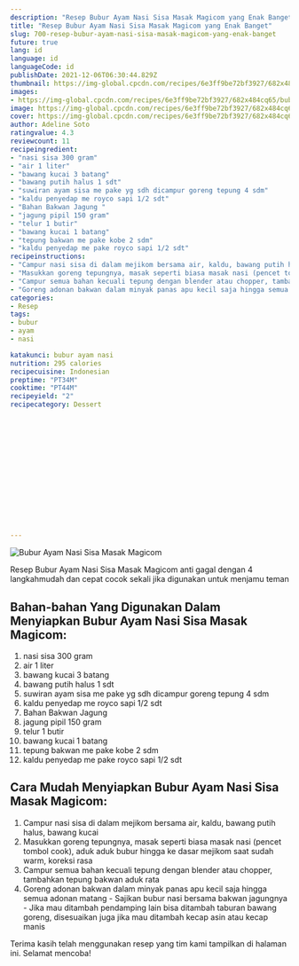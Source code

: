 ```yaml
---
description: "Resep Bubur Ayam Nasi Sisa Masak Magicom yang Enak Banget"
title: "Resep Bubur Ayam Nasi Sisa Masak Magicom yang Enak Banget"
slug: 700-resep-bubur-ayam-nasi-sisa-masak-magicom-yang-enak-banget
future: true
lang: id
language: id
languageCode: id
publishDate: 2021-12-06T06:30:44.829Z 
thumbnail: https://img-global.cpcdn.com/recipes/6e3ff9be72bf3927/682x484cq65/bubur-ayam-nasi-sisa-masak-magicom-foto-resep-utama.png
images:
- https://img-global.cpcdn.com/recipes/6e3ff9be72bf3927/682x484cq65/bubur-ayam-nasi-sisa-masak-magicom-foto-resep-utama.png
image: https://img-global.cpcdn.com/recipes/6e3ff9be72bf3927/682x484cq65/bubur-ayam-nasi-sisa-masak-magicom-foto-resep-utama.png
cover: https://img-global.cpcdn.com/recipes/6e3ff9be72bf3927/682x484cq65/bubur-ayam-nasi-sisa-masak-magicom-foto-resep-utama.png
author: Adeline Soto
ratingvalue: 4.3
reviewcount: 11
recipeingredient:
- "nasi sisa 300 gram"
- "air 1 liter"
- "bawang kucai 3 batang"
- "bawang putih halus 1 sdt"
- "suwiran ayam sisa me pake yg sdh dicampur goreng tepung 4 sdm"
- "kaldu penyedap me royco sapi 1/2 sdt"
- "Bahan Bakwan Jagung "
- "jagung pipil 150 gram"
- "telur 1 butir"
- "bawang kucai 1 batang"
- "tepung bakwan me pake kobe 2 sdm"
- "kaldu penyedap me pake royco sapi 1/2 sdt"
recipeinstructions:
- "Campur nasi sisa di dalam mejikom bersama air, kaldu, bawang putih halus, bawang kucai"
- "Masukkan goreng tepungnya, masak seperti biasa masak nasi (pencet tombol cook), aduk aduk bubur hingga ke dasar mejikom saat sudah warm, koreksi rasa"
- "Campur semua bahan kecuali tepung dengan blender atau chopper, tambahkan tepung bakwan aduk rata"
- "Goreng adonan bakwan dalam minyak panas apu kecil saja hingga semua adonan matang Sajikan bubur nasi bersama bakwan jagungnya Jika mau ditambah pendamping lain bisa ditambah taburan bawang goreng, disesuaikan juga jika mau ditambah kecap asin atau kecap manis"
categories:
- Resep
tags:
- bubur
- ayam
- nasi

katakunci: bubur ayam nasi 
nutrition: 295 calories
recipecuisine: Indonesian
preptime: "PT34M"
cooktime: "PT44M"
recipeyield: "2"
recipecategory: Dessert


     
    
    
    
    
    
    
    
    
    
    
      
    
---
```



![Bubur Ayam Nasi Sisa Masak Magicom](https://img-global.cpcdn.com/recipes/6e3ff9be72bf3927/682x484cq65/bubur-ayam-nasi-sisa-masak-magicom-foto-resep-utama.png)

Resep Bubur Ayam Nasi Sisa Masak Magicom  anti gagal dengan 4 langkahmudah dan cepat cocok sekali jika digunakan untuk menjamu teman

<!--inarticleads1-->

## Bahan-bahan Yang Digunakan Dalam Menyiapkan Bubur Ayam Nasi Sisa Masak Magicom:

1. nasi sisa 300 gram
1. air 1 liter
1. bawang kucai 3 batang
1. bawang putih halus 1 sdt
1. suwiran ayam sisa me pake yg sdh dicampur goreng tepung 4 sdm
1. kaldu penyedap me royco sapi 1/2 sdt
1. Bahan Bakwan Jagung 
1. jagung pipil 150 gram
1. telur 1 butir
1. bawang kucai 1 batang
1. tepung bakwan me pake kobe 2 sdm
1. kaldu penyedap me pake royco sapi 1/2 sdt



<!--inarticleads2-->

## Cara Mudah Menyiapkan Bubur Ayam Nasi Sisa Masak Magicom:

1. Campur nasi sisa di dalam mejikom bersama air, kaldu, bawang putih halus, bawang kucai
1. Masukkan goreng tepungnya, masak seperti biasa masak nasi (pencet tombol cook), aduk aduk bubur hingga ke dasar mejikom saat sudah warm, koreksi rasa
1. Campur semua bahan kecuali tepung dengan blender atau chopper, tambahkan tepung bakwan aduk rata
1. Goreng adonan bakwan dalam minyak panas apu kecil saja hingga semua adonan matang - Sajikan bubur nasi bersama bakwan jagungnya - Jika mau ditambah pendamping lain bisa ditambah taburan bawang goreng, disesuaikan juga jika mau ditambah kecap asin atau kecap manis




Terima kasih telah menggunakan resep yang tim kami tampilkan di halaman ini. Selamat mencoba!
